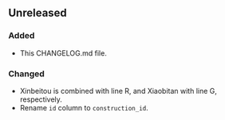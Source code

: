 ## Unreleased

### Added
- This CHANGELOG.md file.

### Changed
- Xinbeitou is combined with line R, and Xiaobitan with line G, respectively.
- Rename `id` column to `construction_id`.
